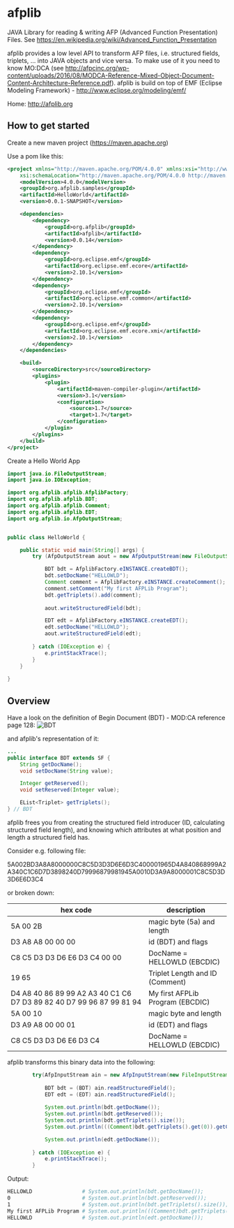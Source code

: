 afplib
======

JAVA Library for reading &amp; writing AFP (Advanced Function Presentation) Files. See https://en.wikipedia.org/wiki/Advanced_Function_Presentation

afplib provides a low level API to transform AFP files, i.e. structured fields, triplets, ... into JAVA objects and vice versa. To make use of it you need to know MO:DCA (see http://afpcinc.org/wp-content/uploads/2016/08/MODCA-Reference-Mixed-Object-Document-Content-Architecture-Reference.pdf). afplib is build on top of EMF (Eclipse Modeling Framework) - http://www.eclipse.org/modeling/emf/

Home: http://afplib.org

How to get started
------------------

Create a new maven project (https://maven.apache.org)

Use a pom like this:
```xml
<project xmlns="http://maven.apache.org/POM/4.0.0" xmlns:xsi="http://www.w3.org/2001/XMLSchema-instance"
	xsi:schemaLocation="http://maven.apache.org/POM/4.0.0 http://maven.apache.org/xsd/maven-4.0.0.xsd">
	<modelVersion>4.0.0</modelVersion>
	<groupId>org.afplib.samples</groupId>
	<artifactId>HelloWorld</artifactId>
	<version>0.0.1-SNAPSHOT</version>

	<dependencies>
		<dependency>
			<groupId>org.afplib</groupId>
			<artifactId>afplib</artifactId>
			<version>0.0.14</version>
		</dependency>
		<dependency>
			<groupId>org.eclipse.emf</groupId>
			<artifactId>org.eclipse.emf.ecore</artifactId>
			<version>2.10.1</version>
		</dependency>
		<dependency>
			<groupId>org.eclipse.emf</groupId>
			<artifactId>org.eclipse.emf.common</artifactId>
			<version>2.10.1</version>
		</dependency>
		<dependency>
			<groupId>org.eclipse.emf</groupId>
			<artifactId>org.eclipse.emf.ecore.xmi</artifactId>
			<version>2.10.1</version>
		</dependency>
	</dependencies>

	<build>
		<sourceDirectory>src</sourceDirectory>
		<plugins>
			<plugin>
				<artifactId>maven-compiler-plugin</artifactId>
				<version>3.1</version>
				<configuration>
					<source>1.7</source>
					<target>1.7</target>
				</configuration>
			</plugin>
		</plugins>
	</build>
</project>
```

Create a Hello World App

```java
import java.io.FileOutputStream;
import java.io.IOException;

import org.afplib.afplib.AfplibFactory;
import org.afplib.afplib.BDT;
import org.afplib.afplib.Comment;
import org.afplib.afplib.EDT;
import org.afplib.io.AfpOutputStream;


public class HelloWorld {

	public static void main(String[] args) {
		try (AfpOutputStream aout = new AfpOutputStream(new FileOutputStream("hello.afp"))) {

			BDT bdt = AfplibFactory.eINSTANCE.createBDT();
			bdt.setDocName("HELLOWLD");
			Comment comment = AfplibFactory.eINSTANCE.createComment();
			comment.setComment("My first AFPLib Program");
			bdt.getTriplets().add(comment);
			
			aout.writeStructuredField(bdt);

			EDT edt = AfplibFactory.eINSTANCE.createEDT();
			edt.setDocName("HELLOWLD");
			aout.writeStructuredField(edt);
			
		} catch (IOException e) {
			e.printStackTrace();
		}
	}
	
}
```

Overview
--------

Have a look on the definition of Begin Document (BDT) - MOD:CA reference page 128:
![BDT](https://raw.githubusercontent.com/yan74/afplib/master/org.afplib/docs/BDT-Definition.png)

and afplib's representation of it:

```java
...
public interface BDT extends SF {
	String getDocName();
	void setDocName(String value);

	Integer getReserved();
	void setReserved(Integer value);

	EList<Triplet> getTriplets();
} // BDT
```

afplib frees you from creating the structured field introducer (ID, calculating structured field length), and knowing which attributes at what position and length a structured field has.

Consider e.g. following file:

5A002BD3A8A8000000C8C5D3D3D6E6D3C400001965D4A840868999A2A340C1C6D7D3898240D79996879981945A0010D3A9A8000001C8C5D3D3D6E6D3C4

or broken down:

| hex code | description|
| -------- | -----------|
|5A 00 2B | magic byte (5a) and length|
|D3 A8 A8 00 00 00 | id (BDT) and flags|
|C8 C5 D3 D3 D6 E6 D3 C4 00 00 | DocName = HELLOWLD (EBCDIC) |
|19 65 | Triplet Length and ID (Comment)|
|D4 A8 40 86 89 99 A2 A3 40 C1 C6 D7 D3 89 82 40 D7 99 96 87 99 81 94| My first AFPLib Program (EBCDIC)|
|5A 00 10 | magic byte and length|
|D3 A9 A8 00 00 01| id (EDT) and flags|
|C8 C5 D3 D3 D6 E6 D3 C4|DocName = HELLOWLD (EBCDIC) |

afplib transforms this binary data into the following:
```java
		try(AfpInputStream ain = new AfpInputStream(new FileInputStream("hello.afp"))) {
			
			BDT bdt = (BDT) ain.readStructuredField();
			EDT edt = (EDT) ain.readStructuredField();
			
			System.out.println(bdt.getDocName());
			System.out.println(bdt.getReserved());
			System.out.println(bdt.getTriplets().size());
			System.out.println(((Comment)bdt.getTriplets().get(0)).getComment());

			System.out.println(edt.getDocName());
			
		} catch (IOException e) {
			e.printStackTrace();
		}
```
Output:
```bash
HELLOWLD                # System.out.println(bdt.getDocName());
0                       # System.out.println(bdt.getReserved());
1                       # System.out.println(bdt.getTriplets().size());
My first AFPLib Program # System.out.println(((Comment)bdt.getTriplets().get(0)).getComment());
HELLOWLD                # System.out.println(edt.getDocName());
```


